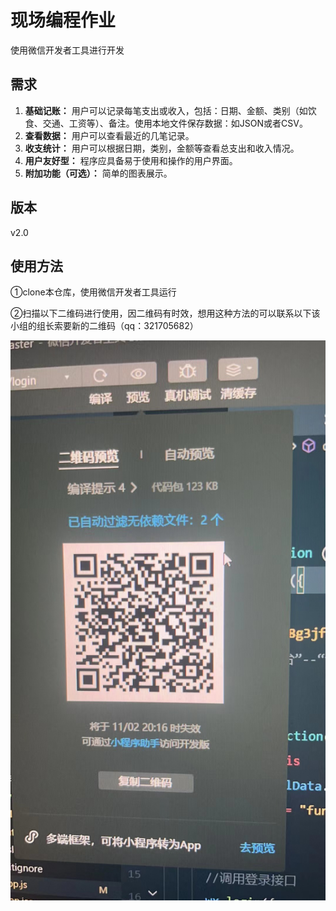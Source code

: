 # 现场编程作业

使用微信开发者工具进行开发

## 需求

1. **基础记账：** 用户可以记录每笔支出或收入，包括：日期、金额、类别（如饮食、交通、工资等）、备注。使用本地文件保存数据：如JSON或者CSV。
2. **查看数据：** 用户可以查看最近的几笔记录。
3. **收支统计：** 用户可以根据日期，类别，金额等查看总支出和收入情况。
4. **用户友好型：** 程序应具备易于使用和操作的用户界面。
5. **附加功能（可选）：** 简单的图表展示。

## 版本

v2.0

## 使用方法

①clone本仓库，使用微信开发者工具运行

②扫描以下二维码进行使用，因二维码有时效，想用这种方法的可以联系以下该小组的组长索要新的二维码（qq：321705682）

![二维码](./image/pic.jpg)

